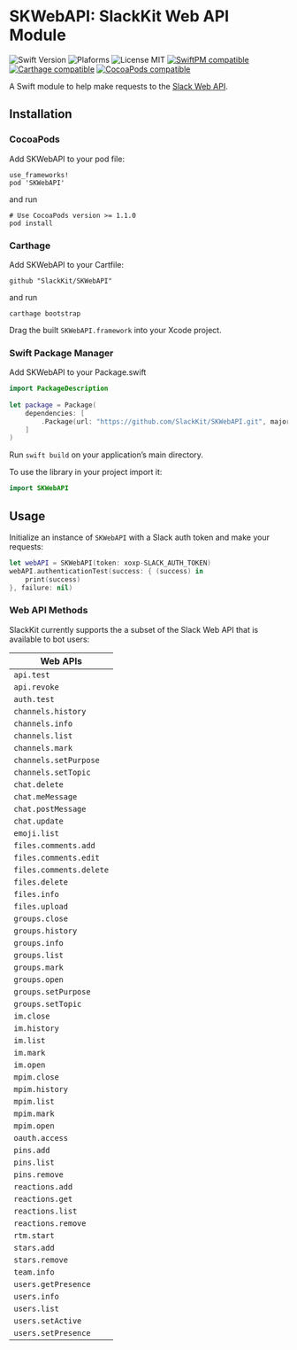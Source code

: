 # SKWebAPI: SlackKit Web API Module
![Swift Version](https://img.shields.io/badge/Swift-3.0.2-orange.svg)
![Plaforms](https://img.shields.io/badge/Platforms-macOS,iOS,tvOS,Linux-lightgrey.svg)
![License MIT](https://img.shields.io/badge/License-MIT-lightgrey.svg)
[![SwiftPM compatible](https://img.shields.io/badge/SwiftPM-compatible-brightgreen.svg)](https://github.com/apple/swift-package-manager)
[![Carthage compatible](https://img.shields.io/badge/Carthage-compatible-brightgreen.svg)](https://github.com/Carthage/Carthage)
[![CocoaPods compatible](https://img.shields.io/badge/CocoaPods-compatible-brightgreen.svg)](https://cocoapods.org)

A Swift module to help make requests to the [Slack Web API](https://api.slack.com/web).

## Installation

### CocoaPods

Add SKWebAPI to your pod file:

```
use_frameworks!
pod 'SKWebAPI'
```
and run

```
# Use CocoaPods version >= 1.1.0
pod install
```

### Carthage

Add SKWebAPI to your Cartfile:

```
github "SlackKit/SKWebAPI"
```
and run

```
carthage bootstrap
```

Drag the built `SKWebAPI.framework` into your Xcode project.

### Swift Package Manager

Add SKWebAPI to your Package.swift

```swift
import PackageDescription
  
let package = Package(
	dependencies: [
		.Package(url: "https://github.com/SlackKit/SKWebAPI.git", majorVersion: 4)
	]
)
```

Run `swift build` on your application’s main directory.

To use the library in your project import it:

```swift
import SKWebAPI
```

## Usage
Initialize an instance of `SKWebAPI` with a Slack auth token and make your requests:

```swift
let webAPI = SKWebAPI(token: xoxp-SLACK_AUTH_TOKEN)
webAPI.authenticationTest(success: { (success) in
	print(success)
}, failure: nil)
```

### Web API Methods
SlackKit currently supports the a subset of the Slack Web API that is available to bot users:

| Web APIs      |
| ------------- |
| `api.test`|
| `api.revoke`|
| `auth.test`|
| `channels.history`|
| `channels.info`|
| `channels.list`|
| `channels.mark`|
| `channels.setPurpose`|
| `channels.setTopic`|
| `chat.delete`|
| `chat.meMessage`|
| `chat.postMessage`|
| `chat.update`|
| `emoji.list`|
| `files.comments.add`|
| `files.comments.edit`|
| `files.comments.delete`|
| `files.delete`|
| `files.info`|
| `files.upload`|
| `groups.close`|
| `groups.history`|
| `groups.info`|
| `groups.list`|
| `groups.mark`|
| `groups.open`|
| `groups.setPurpose`|
| `groups.setTopic`|
| `im.close`|
| `im.history`|
| `im.list`|
| `im.mark`|
| `im.open`|
| `mpim.close`|
| `mpim.history`|
| `mpim.list`|
| `mpim.mark`|
| `mpim.open`|
| `oauth.access`|
| `pins.add`|
| `pins.list`|
| `pins.remove`|
| `reactions.add`|
| `reactions.get`|
| `reactions.list`|
| `reactions.remove`|
| `rtm.start`|
| `stars.add`|
| `stars.remove`|
| `team.info`|
| `users.getPresence`|
| `users.info`|
| `users.list`|
| `users.setActive`|
| `users.setPresence`|

